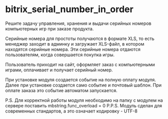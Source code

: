 # bitrix_serial_number_in_order
Решите задачу управления, хранения и выдачи серийных номеров компьютерных игр при заказе продукта.

Серийные номера для простоты получаются в формате XLS, то есть менеджер заходит в админку и загружает XLS-файл, в котором находятся серийные номера. Эти серийные номера отдаются пользователям, когда совершается покупка игры.

Пользователь приходит на сайт, оформляет заказ с компьютерными играми, оплачивает и получает серийный номер.

При установке модуля создается событие на полную оплату модуля. Далее при установке создается само событие и почтовый шаблон. При оплате заказа это событие автоматом запускается.

P.S. Для корректной работы модуля необходимо на папку с модулем на сервере поставить mbstring.func_overload = 0
P.P.S. Модуль сделан для современных стандартов, а это означает кодировку - UTF-8